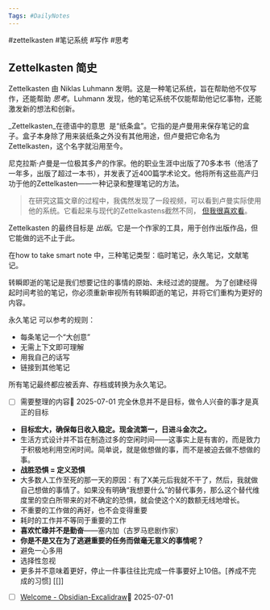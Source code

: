 ```yaml
---
Tags: #DailyNotes 
---
```


#zettelkasten #笔记系统 #写作 #思考
## Zettelkasten 简史

Zettelkasten 由 Niklas Luhmann 发明。这是一种笔记系统，旨在帮助他不仅写作，还能帮助 _思考_。Luhmann 发现，他的笔记系统不仅能帮助他记忆事物，还能激发新的想法和创新。

_Zettelkasten_在德语中的意思  是“纸条盒”。它指的是卢曼用来保存笔记的盒子。盒子本身除了用来装纸条之外没有其他用途，但卢曼把它命名为 Zettelkasten，这个名字就沿用至今。

尼克拉斯·卢曼是一位极其多产的作家。他的职业生涯中出版了70多本书（他活了一年多，出版了超过一本书），并发表了近400篇学术论文。他将所有这些高产归功于他的Zettelkasten——一种记录和整理笔记的方法。

> 在研究这篇文章的过程中，我偶然发现了一段视频，可以看到卢曼实际使用他的系统。它看起来与现代的Zettelkastens截然不同， [但我很喜欢看](https://youtu.be/qRSCKSPMuDc?t=2246)。

Zettelkasten 的最终目标是 _出版_。它是一个作家的工具，用于创作出版作品，但它能做的远不止于此。



在how to take smart note 中，三种笔记类型：临时笔记，永久笔记，文献笔记。


转瞬即逝的笔记是我们想要记住的事情的原始、未经过滤的提醒。
为了创建经得起时间考验的笔记，你必须重新审视所有转瞬即逝的笔记，并将它们重构为更好的内容。

永久笔记
可以参考的规则：
- 每条笔记一个“大创意”
- 无需上下文即可理解
- 用我自己的话写
- 链接到其他笔记

所有笔记最终都应被丢弃、存档或转换为永久笔记。




- [ ] 需要整理的内容🛫 2025-07-01 
完全休息并不是目标，做令人兴奋的事才是真正的目标
* **目标宏大，确保每日收入稳定。现金流第一，日进斗金次之。**
* 生活方式设计并不旨在制造过多的空闲时间——这事实上是有害的，而是致力于积极地利用空闲时间。简单说，就是做想做的事，而不是被迫去做不想做的事。
* **战胜恐惧 = 定义恐惧**
* 大多数人工作至死的那一天的原因：有了X美元后我就不干了，然后，我就做自己想做的事情了。如果没有明确“我想要什么”的替代事务，那么这个替代维度里的空白所带来的对不确定的恐惧，就会使这个X的数额无线地增长。
* 不重要的工作做的再好，也不会变得重要
* 耗时的工作并不等同于重要的工作
* **喜欢忙碌并不是勤奋**——塞内加（古罗马悲剧作家）
* **你是不是又在为了逃避重要的任务而做毫无意义的事情呢？**
* 避免一心多用
* 选择性忽视
* 更多并不意味着更好，停止一件事往往比完成一件事要好上10倍。[养成不完成的习惯] [[]]



- [ ] [Welcome - Obsidian-Excalidraw](https://excalidraw-obsidian.online/Welcome)🛫 2025-07-01 
